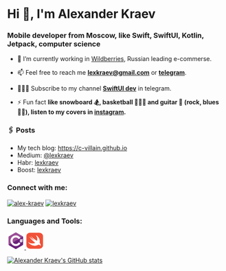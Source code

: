 <h1 align="left">Hi 👋, I'm Alexander Kraev</h1>
<h3 align="left">Mobile developer from Moscow, like Swift, SwiftUI, Kotlin, Jetpack, computer science</h3>

- 🔭 I’m currently working in [Wildberries](http://wildberries.ru), Russian leading e-commerse.

- 📫 Feel free to reach me **lexkraev@gmail.com** or **[telegram](https://t.me/lexkraev)**.

- 👨🏻‍💻 Subscribe to my channel **[SwiftUI dev](https://t.me/swiftui_dev)** in telegram.

- ⚡ Fun fact **like snowboard 🏂, basketball 🏀⛹🏻 and guitar 🎸 (rock, blues 🤟🏻), listen to my covers in [instagram](http://instagram.com/lexkraev).**

<h3 align="left">🖇️ Posts</h3>

- My tech blog: https://c-villain.github.io
- Medium: [@lexkraev](https://medium.com/@lexkraev)
- Habr: [lexkraev](https://habr.com/ru/users/lexkraev/posts)
- Boost: [lexkraev](https://boosty.to/lexkraev)

<h3 align="left">Connect with me:</h3>
<p align="left">
<a href="https://linkedin.com/in/alex-kraev" target="blank"><img align="center" src="https://raw.githubusercontent.com/rahuldkjain/github-profile-readme-generator/master/src/images/icons/Social/linked-in-alt.svg" alt="alex-kraev" height="30" width="40" /></a>
<a href="https://instagram.com/lexkraev" target="blank"><img align="center" src="https://raw.githubusercontent.com/rahuldkjain/github-profile-readme-generator/master/src/images/icons/Social/instagram.svg" alt="lexkraev" height="30" width="40" /></a>
</p>

<h3 align="left">Languages and Tools:</h3>
<p align="left"> <a href="https://www.w3schools.com/cs/" target="_blank"> <img src="https://raw.githubusercontent.com/devicons/devicon/master/icons/csharp/csharp-original.svg" alt="csharp" width="40" height="40"/> </a> <a href="https://developer.apple.com/swift/" target="_blank"> <img src="https://raw.githubusercontent.com/devicons/devicon/master/icons/swift/swift-original.svg" alt="swift" width="40" height="40"/> </a> </p>

[![Alexander Kraev's GitHub stats](https://github-readme-stats.vercel.app/api?username=c-villain&show_icons=true)](https://github.com/anuraghazra/github-readme-stats)
